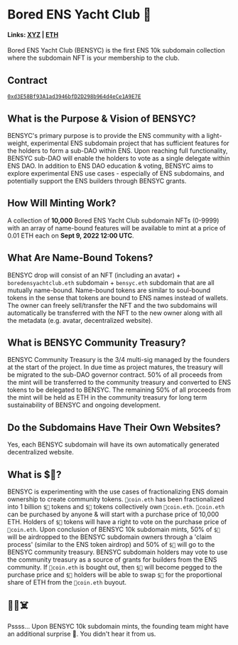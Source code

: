 # Bored ENS Yacht Club 🦍
#### Links: [XYZ](https://bensyc.xyz) | [ETH](https://bensyc.eth.limo)

Bored ENS Yacht Club (BENSYC) is the first ENS 10k subdomain collection where the subdomain NFT is your membership to the club.

## Contract
[`0xd3E58Bf93A1ad3946bfD2D298b964d4eCe1A9E7E`](https://etherscan.io/address/0xd3E58Bf93A1ad3946bfD2D298b964d4eCe1A9E7E)

## What is the Purpose & Vision of BENSYC?

BENSYC's primary purpose is to provide the ENS community with a light-weight, experimental ENS subdomain project that has sufficient features for the holders to form a sub-DAO within ENS. Upon reaching full functionality, BENSYC sub-DAO will enable the holders to vote as a single delegate within ENS DAO. In addition to ENS DAO education & voting, BENSYC aims to explore experimental ENS use cases - especially of ENS subdomains, and potentially support the ENS builders through BENSYC grants.

## How Will Minting Work?

A collection of **10,000** Bored ENS Yacht Club subdomain NFTs (0-9999) with an array of name-bound features will be available to mint at a price of 0.01 ETH each on **Sept 9, 2022 12:00 UTC**.

## What Are Name-Bound Tokens?

BENSYC drop will consist of an NFT (including an avatar) + `boredensyachtclub.eth` subdomain + `bensyc.eth` subdomain that are all mutually name-bound. Name-bound tokens are similar to soul-bound tokens in the sense that tokens are bound to ENS names instead of wallets. The owner can freely sell/transfer the NFT and the two subdomains will automatically be transferred with the NFT to the new owner along with all the metadata (e.g. avatar, decentralized website).

## What is BENSYC Community Treasury?

BENSYC Community Treasury is the 3/4 multi-sig managed by the founders at the start of the project. In due time as project matures, the treasury will be migrated to the sub-DAO governor contract. 50% of all proceeds from the mint will be transferred to the community treasury and converted to ENS tokens to be delegated to BENSYC. The remaining 50% of all proceeds from the mint will be held as ETH in the community treasury for long term sustainability of BENSYC and ongoing development.

## Do the Subdomains Have Their Own Websites?

Yes, each BENSYC subdomain will have its own automatically generated decentralized website.

## What is $🧪?

BENSYC is experimenting with the use cases of fractionalizing ENS domain ownership to create community tokens. `🦍coin.eth` has been fractionalized into 1 billion `$🦍` tokens and `$🦍` tokens collectively own `🦍coin.eth`. `🦍coin.eth` can be purchased by anyone & will start with a purchase price of 10,000 ETH. Holders of `$🦍` tokens will have a right to vote on the purchase price of `🦍coin.eth`. Upon conclusion of BENSYC 10k subdomain mints, 50% of `$🦍` will be airdropped to the BENSYC subdomain owners through a 'claim process' (similar to the ENS token airdrop) and 50% of `$🦍` will go to the BENSYC community treasury. BENSYC subdomain holders may vote to use the community treasury as a source of grants for builders from the ENS community. If `🦍coin.eth` is bought out, then `$🦍` will become pegged to the purchase price and `$🦍` holders will be able to swap `$🦍` for the proportional share of ETH from the `🦍coin.eth` buyout.

## 🦍🧪☠️
Pssss... Upon BENSYC 10k subdomain mints, the founding team might have an additional surprise 🧪. You didn't hear it from us.
